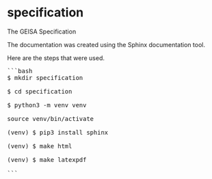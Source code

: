 # specification
The GEISA Specification

The documentation was created using the Sphinx documentation tool.

Here are the steps that were used.

<pre>```bash
$ mkdir specification

$ cd specification

$ python3 -m venv venv

source venv/bin/activate

(venv) $ pip3 install sphinx

(venv) $ make html

(venv) $ make latexpdf

```</pre>

